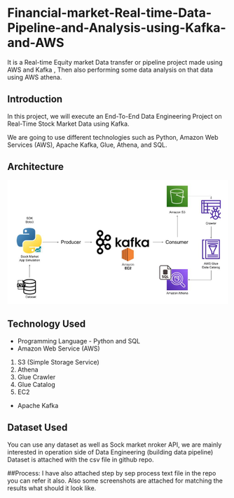 # Financial-market-Real-time-Data-Pipeline-and-Analysis-using-Kafka-and-AWS
It is a Real-time Equity market Data transfer or pipeline project made using AWS and Kafka , Then also performing some data analysis on that data using AWS athena.

## Introduction 
In this project, we will execute an End-To-End Data Engineering Project on Real-Time Stock Market Data using Kafka.

We are going to use different technologies such as Python, Amazon Web Services (AWS), Apache Kafka, Glue, Athena, and SQL.

## Architecture 
<img src="Architecture.jpg">

## Technology Used
- Programming Language - Python and SQL
- Amazon Web Service (AWS)
1. S3 (Simple Storage Service)
2. Athena
3. Glue Crawler
4. Glue Catalog
5. EC2
- Apache Kafka


## Dataset Used
You can use any dataset as well as Sock market nroker API, we are mainly interested in operation side of Data Engineering (building data pipeline) 
Dataset is attached with the csv file in github repo.

##Process:
I have also attached step by sep process text file in the repo you can refer it also. 
Also some screenshots are attached for matching the results what should it look like.
